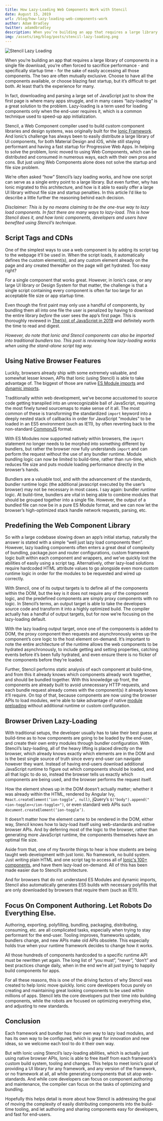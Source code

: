 ```yaml
---
title: How Lazy-Loading Web Components Work with Stencil
date: August 15, 2019
url: /blog/how-lazy-loading-web-components-work
author: Adam Bradley
twitter: adamdbradley
description: When you’re building an app that requires a large library of components in a single file download, you’re often forced to sacrifice performance - and specifically startup time - for the sake of accessing all those components. The two are often mutually exclusive. Choose to easily have all the components available, or choose blazing fast startup, but it’s difficult to get both. At least that’s the experience for many.
img: /assets/img/blog/posts/stencil-lazy-loading.png
---
```


![Stencil Lazy Loading](/assets/img/blog/posts/stencil-lazy-loading.png)

When you’re building an app that requires a large library of components in a single file download, you’re often forced to sacrifice performance - and specifically startup time - for the sake of easily accessing all those components. The two are often mutually exclusive. Choose to have all the components available, or choose blazing fast startup, but it’s difficult to get both. At least that’s the experience for many.

In fact, downloading and parsing a large set of JavaScript just to show the first page is where many apps struggle, and in many cases “lazy-loading” is a great solution to the problem. Lazy-loading is a term used for loading components only when the end-user requires it, which is a common technique used to speed-up app initialization.

Stencil, a Web Component compiler used to build custom component libraries and design systems, was originally built for the [Ionic Framework](https://ionicframework.com/). And Ionic’s challenge has always been to easily distribute a large library of UI components, for both Material Design and iOS, while still staying performant and having a fast startup for Progressive Web Apps. In helping to solve the problem, Ionic moved to using Web Components, which can be distributed and consumed in numerous ways, each with their own pros and cons. But just using Web Components alone does not solve the startup and file size problem.

We’re often asked “how” Stencil’s lazy loading works, and how one script can serve as a single entry point to a large library. But even further, why has Ionic migrated to this architecture, and how is it able to easily offer a large UI library without file size and startup penalties. In this article I’d like to describe a little further the reasoning behind each decision.

*Disclaimer: This is by no means claiming to be the one-true way to lazy load components. In fact there are many ways to lazy-load. This is how Stencil does it, and how Ionic components, developers and users have benefited using Stencil’s technique.*


## Script Tags and CDNs

One of the simplest ways to use a web component is by adding its script tag to the webpage it’ll be used in. When the script loads, it automatically defines the custom element(s), and any custom element already on the page and any created thereafter on the page will get hydrated. Too easy right?

For a single component that works great. However, in Ionic’s case, or any large UI library or Design System for that matter, the challenge is that a single script containing every component is often far too large for an acceptable file size or app startup time.

Even though the first paint may only use a handful of components, by bundling them all into one file the user is penalized by having to download the entire library _before_ the user sees the app’s first page. This is thoroughly reviewed in [The cost of JavaScript in 2019](https://v8.dev/blog/cost-of-javascript-2019) and definitely worth the time to read and digest.

*However, do note that Ionic and Stencil components can also be imported into traditional bundlers too. This post is reviewing how lazy-loading works when using the stand-alone script tag way.*


## Using Native Browser Features

Luckily, browsers already ship with some extremely valuable, and somewhat lesser known, APIs that Ionic (using Stencil) is able to take advantage of. The biggest of those are native [ES Module imports](https://hacks.mozilla.org/2018/03/es-modules-a-cartoon-deep-dive/) and [dynamic imports](https://developer.mozilla.org/en-US/docs/Web/JavaScript/Reference/Statements/import#Dynamic_Imports).

Traditionally within web development, we’ve become accustomed to source code getting transpiled into an unrecognizable ball of JavaScript, requiring the most finely tuned sourcemaps to make sense of it all. The most common of these is transforming the standardized `import` keyword into a deeply nested stack of callbacks in order for JavaScript “modules” to be loaded in an ES5 environment (such as IE11), by often reverting back to the non-standard [CommonJS](https://en.wikipedia.org/wiki/CommonJS) format.

With ES Modules now supported natively within browsers, the `import` statement no longer needs to be morphed into something different by bundlers, but rather the browser now fully understands `import` and can perform the request without the use of any bundler runtime. Module bundling logic can now be limited to build-time, rather than run-time, which reduces file size and puts module loading performance directly in the browser’s hands.

Bundlers are a valuable tool, and with the advancement of the standards, bundler runtime logic (the additional javascript executed by the user’s browser) may not be necessary in most cases. I say again: bundler _runtime_ logic.  At build-time, bundlers are vital in being able to combine modules that should be grouped together into a single file. However, the output of a bundled file can now be in a pure ES Module format, and we can now let the browser’s high-optimized stack handle network requests, parsing, etc.


## Predefining the Web Component Library

So with a large codebase slowing down an app’s initial startup, naturally the answer is stated with a simple “well just lazy load components then”. However, lazy loading components often enters a great deal of complexity of bundling, package.json and router configurations, custom framework logic built within each component and wrappers, and we’ve quickly lost the abilities of easily using a script tag. Alternatively, other lazy-load solutions require hardcoded HTML attribute values to go alongside even more custom runtime logic in order for the modules to be requested and wired up correctly.

With Stencil, one of its output targets is to define all of the components within the DOM, but the key is it does not require any of the component logic, and the predefined components are simply proxy components with no logic. In Stencil’s terms, an output target is able to take the developers source code and transform it into a highly optimized build. The compiler actually has a handful of output targets, but for now we’re focusing on the lazy-loading default.

With the lazy loading output target, once one of the components is added to DOM, the proxy component then requests and asynchronously wires up the component’s core logic to the host element on-demand. It’s important to note the entire architecture of the runtime allows the web components to be hydrated asynchronously, to include getting and setting properties, catching events before it’s been fully hydrated, and even ensure there is no flicker of the components before they’re loaded.

Further, Stencil performs static analysis of each component at build-time, and from this it already knows which components already work together, and should be bundled together. With this knowledge up front, the components are already built to avoid unnecessary HTTP requests, and each bundle request already comes with the component(s) it already knows it’ll require. On top of that, because components are now using the browser APIs to load modules, we’re able to take advantage of native [module preloading](https://developers.google.com/web/updates/2017/12/modulepreload) without additional runtime or custom configuration.


## Browser Driven Lazy-Loading

With traditional setups, the developer usually has to take their best guess at build-time as to how components are going to be loaded by the end-user, and create their own entry modules through bundler configuration. With Stencil’s lazy-loading, all of the heavy lifting is placed directly on the browser, which already knows exactly which elements are in the DOM and is the best single source of truth since every end-user can navigate however they want. Instead of having end-users download additional JavaScript runtime to figure out which components should be loaded, and all that logic to do so, instead the browser tells us exactly which components are being used, and the browser performs the request itself.

How the element shows up in the DOM doesn’t actually matter; whether it was already within the HTML, rendered by Angular Ivy, `React.createElement(‘ion-toggle’, null)`, jQuery’s `$("body").append("<ion-toggle></ion-toggle>")`, or even standard web APIs such `document.createElement(‘ion-toggle’)`.

It doesn’t matter how the element came to be rendered in the DOM, either way, Stencil knows how to lazy-load itself using web-standards and native browser APIs. And by deferring most of the logic to the browser, rather than generating more JavaScript runtime, the components themselves have an optimal file size.

Aside from that, one of my favorite things to hear is how students are being taught web development with just Ionic. No framework, no build system. Just writing plain HTML and one script tag to access all of [Ionic's 100+ components](https://ionicframework.com/docs/components), and have them lazy-load on-demand. All of this has been made easier due to Stencil’s architecture.

And for browsers that do not understand ES Modules and dynamic imports, Stencil also automatically generates ES5 builds with necessary polyfills that are only downloaded by browsers that require them (such as IE11).


## Focus On Component Authoring. Let Robots Do Everything Else.

Authoring, exporting, polyfilling, bundling, packaging, distributing, consuming, etc. are all complicated tasks, especially when trying to stay performant for the end-user. Tooling improves, frameworks update, bundlers change, and new APIs make old APIs obsolete. This especially holds true when your runtime framework decides to change how it works.

All those hundreds of components hardcoded to a specific runtime API must be rewritten yet again. The long list of “you must”, “never”, “don’t” and best practices change daily, when in the end we’re all just trying to happily build components for apps.

For all these reasons, this is one of the driving factors of why Stencil was created to help Ionic move quickly. Ionic core developers focus purely on creating and maintaining great looking components to be used within millions of apps. Stencil lets the core developers put their time into building components, while the robots are focused on optimizing everything else, and adjusting to new standards.


## Conclusion

Each framework and bundler has their own way to lazy load modules, and has its own way to be configured, which is great for innovation and new ideas, so we welcome each tool to do it their own way.

But with Ionic using Stencil’s lazy-loading abilities, which is actually just using native browser APIs, Ionic is able to free itself from each framework’s custom build system, tooling and changes. This helps to meet Ionic’s goal of providing a UI library for any framework, and any version of the framework, or no framework at all, all while generating components that sit atop web-standards. And while core developers can focus on component authoring and maintenance, the compiler can focus on the tasks of optimizing and bundling.

Hopefully this helps detail is more about how Stencil is addressing the goal of moving the complexity of easily distributing components into the build-time tooling, and let authoring and sharing components easy for developers, and fast for end-users.